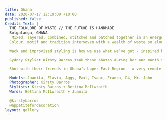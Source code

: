 ```yaml
---
title: Ghana
date: 2020-07-17 12:19:00 +10:00
published: false
Credits Text: |
  THE FOLKLORE OF WASTE // THE FUTURE IS HANDMADE
  Bolgatanga, GHANA
   Mixed, layered, combined, stitched and patched together in an energetic and haphazard mix of what’s on offer at Bolgatanga’s local markets - upcycled, found, vintage, handed-down and re-purposed altogether. This is how we live here. 
  Colour, motif and tradition interwoven with a wealth of waste so eloquently upcycled into everyday life as per tradition. Geometric weaving laden with meaning and spiritual strength speak the language of craft and sit alongside this epiphany of style founded in upcycling and new traditions. The future is handmade. 

  Wack and improvised styling is how we use what we’ve got - inspired by local street vendors, rap stars and respected elders. This is the folklore of waste. Folklore of the time and age.

  Sydney Stylist Kirsty Barros took these photos during her one month tenure working with the artisans of Baba Tree Baskets invited by Bettina McIlwraith who was working on the ground in Design and Development. The two friends who have known each other for years but never worked together.. styled “The Folklore of Waste” side by side. 

  Shot with their friends in Ghana’s Upper East Region - a very remote town called Bolgatanga, recognized globally because of the exquisite artisan basketry handwoven here. A celebration of the extreme creativity that abounds in the region, the strength and resilience of their companions and the relationships formed in making it all happen. 

  Models: Juanita, Flavia, Aggy, Paul, Isaac, Franca, D4, Mr. John
  Photographer: Kirsty Barros
  Stylists: Kirsty Barros + Bettina McILwraith 
  Words: Bettina McILwraith + Juanita

  @kirstybarros
  @appetitefordecoration
layout: gallery
---
```



